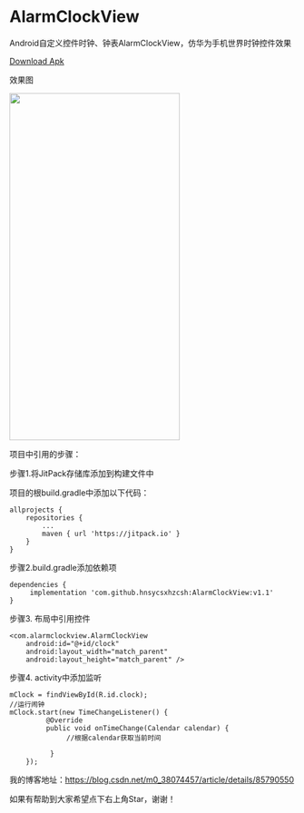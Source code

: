 # AlarmClockView
Android自定义控件时钟、钟表AlarmClockView，仿华为手机世界时钟控件效果

<a href="https://github.com/hnsycsxhzcsh/AlarmClockView/blob/master/myres/alarmclock.apk">Download Apk</a>

效果图

<img src="https://github.com/hnsycsxhzcsh/AlarmClockView/blob/master/myres/alarmclock.gif" width="300" height="612">

项目中引用的步骤：

步骤1.将JitPack存储库添加到构建文件中

项目的根build.gradle中添加以下代码：

 	allprojects {
		repositories {
			...
			maven { url 'https://jitpack.io' }
		}
	}

步骤2.build.gradle添加依赖项


	dependencies {
         implementation 'com.github.hnsycsxhzcsh:AlarmClockView:v1.1'
	}

步骤3. 布局中引用控件

	<com.alarmclockview.AlarmClockView
        android:id="@+id/clock"
        android:layout_width="match_parent"
        android:layout_height="match_parent" />

步骤4. activity中添加监听

    mClock = findViewById(R.id.clock);
    //运行闹钟
    mClock.start(new TimeChangeListener() {
             @Override
             public void onTimeChange(Calendar calendar) {
                  //根据calendar获取当前时间

              }
        });
	
我的博客地址：https://blog.csdn.net/m0_38074457/article/details/85790550
        
如果有帮助到大家希望点下右上角Star，谢谢！

